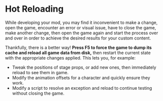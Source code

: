 # Hot Reloading

While developing your mod, you may find it inconvenient to make a change, open the game, encounter an error or visual issue, have to close the game, make another change, then open the game again and start the process over and over in order to achieve the desired results for your custom content.

Thankfully, there is a better way! **Press F5 to force the game to dump its cache and reload all game data from disk,** then restart the current state with the appropriate changes applied. This lets you, for example:

- Tweak the positions of stage props, or add new ones, then immediately reload to see them in game.
- Modify the animation offsets for a character and quickly ensure they work.
- Modify a script to resolve an exception and reload to continue testing without closing the game.
